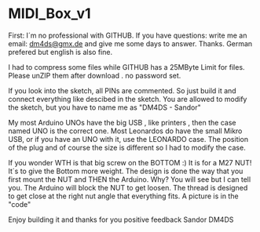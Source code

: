 # MIDI_Box_v1

First: I´m no professional with GITHUB.
If you have questions: write me an email: dm4ds@gmx.de and give me some days to answer. Thanks.
German prefered but english is also fine.

I had to compress some files while GITHUB has a 25MByte Limit for files.
Please unZIP them after download . no password set.

If you look into the sketch, all PINs are commented.
So just build it and connect everything like descibed in the sketch.
You are allowed to modify the sketch, but you have to name me as "DM4DS - Sandor"

My most Arduino UNOs have the big USB , like printers , then the case named UNO is the correct one.
Most Leonardos do have the small Mikro USB, or if you have an UNO with it, use the LEONARDO case.
The position of the plug and of course the size is different so I had to modify the case.

If you wonder WTH is that big screw on the BOTTOM :)
It is for a M27 NUT! It´s to give the Bottom more weight.
The design is done the way that you first mount the NUT and THEN the Arduino. Why?
You will see but I can tell you. The Arduino will block the NUT to get loosen. The thread
is designed to get close at the right nut angle that everything fits.
A picture is in the "code"

 Enjoy building it and thanks for you positive feedback
 Sandor
 DM4DS

